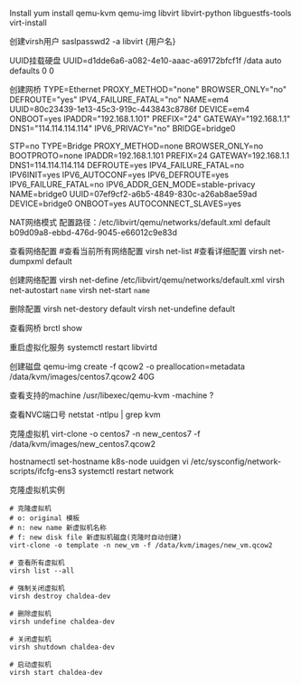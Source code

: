 Install
yum install qemu-kvm qemu-img libvirt libvirt-python libguestfs-tools virt-install

创建virsh用户
saslpasswd2 -a libvirt {用户名}

UUID挂载硬盘
UUID=d1dde6a6-a082-4e10-aaac-a69172bfcf1f /data auto defaults 0 0

创建网桥
TYPE=Ethernet
PROXY_METHOD="none"
BROWSER_ONLY="no"
DEFROUTE="yes"
IPV4_FAILURE_FATAL="no"
NAME=em4
UUID=80c23439-1e13-45c3-919c-443843c8786f
DEVICE=em4
ONBOOT=yes
IPADDR="192.168.1.101"
PREFIX="24"
GATEWAY="192.168.1.1"
DNS1="114.114.114.114"
IPV6_PRIVACY="no"
BRIDGE=bridge0

STP=no
TYPE=Bridge
PROXY_METHOD=none
BROWSER_ONLY=no
BOOTPROTO=none
IPADDR=192.168.1.101
PREFIX=24
GATEWAY=192.168.1.1
DNS1=114.114.114.114
DEFROUTE=yes
IPV4_FAILURE_FATAL=no
IPV6INIT=yes
IPV6_AUTOCONF=yes
IPV6_DEFROUTE=yes
IPV6_FAILURE_FATAL=no
IPV6_ADDR_GEN_MODE=stable-privacy
NAME=bridge0
UUID=07ef9cf2-a6b5-4849-830c-a26ab8ae59ad
DEVICE=bridge0
ONBOOT=yes
AUTOCONNECT_SLAVES=yes

NAT网络模式
配置路径：/etc/libvirt/qemu/networks/default.xml
<network>
  <name>default</name>
  <uuid>b09d09a8-ebbd-476d-9045-e66012c9e83d</uuid>
  <forward mode='nat'/>
  <bridge name='virbr0' stp='on' delay='0'/>
  <mac address='52:54:00:9d:82:de'/>
  <ip address='192.168.122.1' netmask='255.255.255.0'>
    <dhcp>
      <range start='192.168.122.2' end='192.168.122.254'/>
    </dhcp>
  </ip>
</network>

查看网络配置
#查看当前所有网络配置
virsh net-list
#查看详细配置
virsh net-dumpxml default

创建网络配置
virsh net-define /etc/libvirt/qemu/networks/default.xml
virsh net-autostart `name`
virsh net-start `name`

删除配置
virsh net-destory default
virsh net-undefine default

查看网桥
brctl show

重启虚拟化服务
systemctl restart libvirtd

创建磁盘
qemu-img create -f qcow2 -o preallocation=metadata /data/kvm/images/centos7.qcow2 40G

查看支持的machine
/usr/libexec/qemu-kvm -machine ?

查看NVC端口号
netstat -ntlpu | grep kvm

克隆虚拟机
virt-clone -o centos7 -n new_centos7 -f /data/kvm/images/new_centos7.qcow2

hostnamectl set-hostname k8s-node
uuidgen
vi /etc/sysconfig/network-scripts/ifcfg-ens3
systemctl restart network

克隆虚拟机实例
```
# 克隆虚拟机
# o: original 模板
# n: new name 新虚拟机名称
# f: new disk file 新虚拟机磁盘(克隆时自动创建)
virt-clone -o template -n new_vm -f /data/kvm/images/new_vm.qcow2
```

```虚拟机操作
# 查看所有虚拟机
virsh list --all

# 强制关闭虚拟机
virsh destroy chaldea-dev

# 删除虚拟机
virsh undefine chaldea-dev

# 关闭虚拟机
virsh shutdown chaldea-dev

# 启动虚拟机
virsh start chaldea-dev
```
